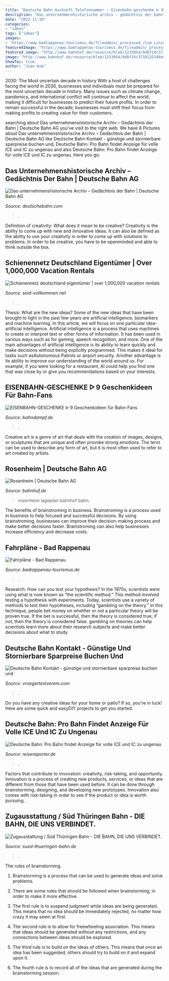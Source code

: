 ```yaml
---
title: "Deutsche Bahn Auskunft Telefonnummer : Eisenbahn-geschenke ᐅ 9 Geschenkideen Für Bahn-fans"
description: "Das unternehmenshistorische archiv – gedächtnis der bahn"
date: "2022-11-10"
categories:
- "ideas"
tags: ["ideas"]
images:
- "https://www.badrappenau-tourismus.de/fileadmin/_processed_/csm_Liniennetzplan_Stadtbahn_Heilbronn_Nord_0f25ff817a.gif"
featuredImage: "https://www.badrappenau-tourismus.de/fileadmin/_processed_/csm_Liniennetzplan_Stadtbahn_Heilbronn_Nord_0f25ff817a.gif"
featured_image: "http://www.bahnhof.de/resource/blob/1233954/9d8f24c3718125348e90127d71816613/Rosenheim_locationBild-data.jpg"
image: "http://www.bahnhof.de/resource/blob/1233954/9d8f24c3718125348e90127d71816613/Rosenheim_locationBild-data.jpg"
ShowToc: true
author: "Joan Kub"
---
```



2030: The Most uncertain decade in history
With a host of challenges facing the world in 2030, businesses and individuals must be prepared for the most uncertain decade in history. Many issues such as climate change, pandemics, and international conflict will continue to affect the world, making it difficult for businesses to predict their future profits. In order to remain successful in the decade, businesses must shift their focus from making profits to creating value for their customers.

	

		
searching about Das unternehmenshistorische Archiv – Gedächtnis der Bahn | Deutsche Bahn AG you've visit to the right web. We have 8 Pictures about Das unternehmenshistorische Archiv – Gedächtnis der Bahn | Deutsche Bahn AG like Deutsche Bahn Kontakt - günstige und stornierbare sparpreise buchen und, Deutsche Bahn: Pro Bahn findet Anzeige für volle ICE und IC zu ungenau and also Deutsche Bahn: Pro Bahn findet Anzeige für volle ICE und IC zu ungenau. Here you go:
		
    
## Das Unternehmenshistorische Archiv – Gedächtnis Der Bahn | Deutsche Bahn AG

<img loading=lazy src="https://www.deutschebahn.com/resource/blob/3588718/9187874f33c0fccc916a2dfbe5515207/archiv_fotos_1-data.jpg" onerror="this.onerror=null;this.src='https://tse4.mm.bing.net/th?id=OIP.WrXuEL4HPoUYvQkDZNc2QwHaE7&amp;pid=15.1';" alt="Das unternehmenshistorische Archiv – Gedächtnis der Bahn | Deutsche Bahn AG">

_Source: deutschebahn.com_

>. 

	

Definition of creativity: What does it mean to be creative?
Creativity is the ability to come up with new and innovative ideas. It can also be defined as the ability to use your creativity in order to come up with solutions to problems. In order to be creative, you have to be openminded and able to think outside the box.

    
## Schienennetz Deutschland Eigentümer | Over 1,000,000 Vacation Rentals

<img loading=lazy src="https://seid-vollkommen.net/cdzj/FWjrOUTgAlS9t4aMXz35ygHaFi.jpg" onerror="this.onerror=null;this.src='https://tse1.mm.bing.net/th?id=OIP.1zwBol_wlP6HEIovgobBaAAAAA&amp;pid=15.1';" alt="Schienennetz deutschland eigentümer | over 1,000,000 vacation rentals">

_Source: seid-vollkommen.net_

>. 

	

Thesis: What are the new ideas?
Some of the new ideas that have been brought to light in the past few years are artificial intelligence, biomarkers and machine learning. In this article, we will focus on one particular idea- artificial intelligence. Artificial intelligence is a process that uses machines to create or interpret text or other forms of information. It has been used in various ways such as for gaming, speech recognition, and more. 
One of the main advantages of artificial intelligence is its ability to learn quickly and make decisions without being explicitly programmed. This makes it ideal for tasks such asAutonomous Patrols or airport security. Another advantage is its ability to improve our understanding of the world around us. For example, if you were looking for a restaurant, AI could help you find one that was close by or give you recommendations based on your interests.

    
## EISENBAHN-GESCHENKE ᐅ 9 Geschenkideen Für Bahn-Fans

<img loading=lazy src="https://www.bahndampf.de/wp-content/uploads/2019/11/Eisenbahn-Geschenke-Geschenkideen-für-Bahnfans.jpg" onerror="this.onerror=null;this.src='https://tse3.mm.bing.net/th?id=OIP.WIy-bcTpO88CI1KXaSgmigHaD4&amp;pid=15.1';" alt="EISENBAHN-GESCHENKE ᐅ 9 Geschenkideen für Bahn-Fans">

_Source: bahndampf.de_

>. 

	

Creative art is a genre of art that deals with the creation of images, designs, or sculptures that are unique and often provoke strong emotions. The term can be used to describe any form of art, but it is most often used to refer to art created by artists.

    
## Rosenheim | Deutsche Bahn AG

<img loading=lazy src="http://www.bahnhof.de/resource/blob/1233954/9d8f24c3718125348e90127d71816613/Rosenheim_locationBild-data.jpg" onerror="this.onerror=null;this.src='https://tse1.mm.bing.net/th?id=OIP.sNqpCDGposru4bWrNUBJJAHaFO&amp;pid=15.1';" alt="Rosenheim | Deutsche Bahn AG">

_Source: bahnhof.de_

>rosenheim lageplan bahnhof bahn. 

	

The benefits of brainstroming in business.
Brainstroming is a process used in business to help focused and successful decisions. By using brainstroming, businesses can improve their decision-making process and make better decisions faster. Brainstroming can also help businesses increase efficiency and decrease costs.

    
## Fahrpläne - Bad Rappenau

<img loading=lazy src="https://www.badrappenau-tourismus.de/fileadmin/_processed_/csm_Liniennetzplan_Stadtbahn_Heilbronn_Nord_0f25ff817a.gif" onerror="this.onerror=null;this.src='https://tse4.mm.bing.net/th?id=OIP.zBTP_eRvItyKXeTFirQC8wHaKe&amp;pid=15.1';" alt="Fahrpläne - Bad Rappenau">

_Source: badrappenau-tourismus.de_

>. 

	

Research: How can you test your hypothesis?
In the 1970s, scientists were using what is now known as “the scientific method.” This method involved testing a hypothesis with experiments. Today, scientists use a variety of methods to test their hypotheses, including “gambling on the theory.” In this technique, people bet money on whether or not a particular theory will be proven true. If the bet is successful, then the theory is considered true; if not, then the theory is considered false. gambling on theories can help scientists learn more about their research subjects and make better decisions about what to study.

    
## Deutsche Bahn Kontakt - Günstige Und Stornierbare Sparpreise Buchen Und

<img loading=lazy src="https://vroegertestverem.com/yjwwia/yoYauFB_VnhOa2wMaCCRGwHaEl.jpg" onerror="this.onerror=null;this.src='https://tse2.mm.bing.net/th?id=OIP.gWOHoNkd6ApuU_8xCkd0OAAAAA&amp;pid=15.1';" alt="Deutsche Bahn Kontakt - günstige und stornierbare sparpreise buchen und">

_Source: vroegertestverem.com_

>. 

	

Do you have any creative ideas for your home or patio? If so, you're in luck! Here are some quick and easyDIY projects to get you started.

    
## Deutsche Bahn: Pro Bahn Findet Anzeige Für Volle ICE Und IC Zu Ungenau

<img loading=lazy src="https://images.reisereporter.de/C8QPBo0wz4-HFK6YhfgNycA8mNcNQlGPnqU_PK8WLj4/g:no:0:0/cb:f6faca7847403d327e824307135f5215/c:2083:1171/rs:fill:940:529/YmIwOWZkZWMtNzU/3Zi00M2RkLTk3ZD/ItNzg4NDg5MDJjM/GMxLlBORw" onerror="this.onerror=null;this.src='https://tse2.mm.bing.net/th?id=OIP.Yd1yfPiMCxxGIXLz4MxwngHaEK&amp;pid=15.1';" alt="Deutsche Bahn: Pro Bahn findet Anzeige für volle ICE und IC zu ungenau">

_Source: reisereporter.de_

>. 

	

Factors that contribute to innovation: creativity, risk-taking, and opportunity.
Innovation is a process of creating new products, services, or ideas that are different from those that have been used before. It can be done through brainstorming, designing, and developing new prototypes. Innovation also comes with risk-taking in order to see if the product or idea is worth pursuing.

    
## Zugausstattung / Süd Thüringen Bahn - DIE BAHN, DIE UNS VERBINDET.

<img loading=lazy src="https://www.sued-thueringen-bahn.de/fileadmin/user_upload/IMG_0577_03.jpg" onerror="this.onerror=null;this.src='https://tse4.mm.bing.net/th?id=OIP.sWdX9yGtqJo-9qJxBeAhuAHaFi&amp;pid=15.1';" alt="Zugausstattung / Süd Thüringen Bahn - DIE BAHN, DIE UNS VERBINDET.">

_Source: sued-thueringen-bahn.de_

>. 

	

The rules of brainstorming.
1. Brainstorming is a process that can be used to generate ideas and solve problems.
2. There are some rules that should be followed when brainstorming, in order to make it more effective.

3. The first rule is to suspend judgment while ideas are being generated. This means that no idea should be immediately rejected, no matter how crazy it may seem at first.

4. The second rule is to allow for freewheeling association. This means that ideas should be generated without any restrictions, and any connections between ideas should be explored.

5. The third rule is to build on the ideas of others. This means that once an idea has been suggested, others should try to build on it and expand upon it.

6. The fourth rule is to record all of the ideas that are generated during the brainstorming session.

